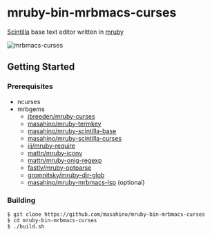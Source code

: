 # mruby-bin-mrbmacs-curses
[Scintilla](https://www.scintilla.org/) base text editor written in [mruby](https://github.com/mruby/mruby/)

![mrbmacs-curses](https://user-images.githubusercontent.com/381912/59429288-6a95b200-8e1a-11e9-9aa7-967dfb05d170.png "mrbmacs-curses")


## Getting Started

### Prerequisites

+ ncurses
+ mrbgems
  + [jbreeden/mruby-curses](https://github.com/jbreeden/mruby-curses/)
  + [masahino/mruby-termkey](https://github.com/masahino/mruby-termkey/)
  + [masahino/mruby-scintilla-base](https://github.com/masahino/mruby-scintilla-base/)
  + [masahino/mruby-scintilla-curses](https://github.com/masahino/mruby-scintilla-curses/)
  + [iij/mruby-require](https://github.com/iij/mruby-require/)
  + [mattn/mruby-iconv](https://github.com/mattn/mruby-iconv/)
  + [mattn/mruby-onig-regexp](https://github.com/mattn/mruby-onig-regexp/)
  + [fastly/mruby-optparse](https://github.com/fastly/mruby-optparse/)
  + [gromnitsky/mruby-dir-glob](https://github.com/gromnitsky/mruby-dir-glob/)
  + [masahino/mruby-mrbmacs-lsp](https://github.com/masahino/mruby-mrbmacs-lsp/) (optional)

### Building

```
$ git clone https://github.com/masahino/mruby-bin-mrbmacs-curses
$ cd mruby-bin-mrbmacs-curses
$ ./build.sh
```
